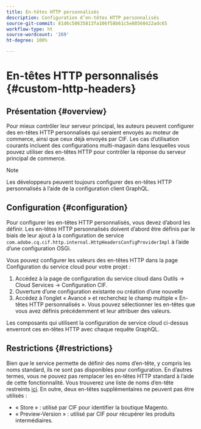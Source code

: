 ```yaml
---
title: En-têtes HTTP personnalisés
description: Configuration d’en-têtes HTTP personnalisés
source-git-commit: 81d6c50635813fa106f58b61c5e88560422adc65
workflow-type: ht
source-wordcount: '269'
ht-degree: 100%

---
```



# En-têtes HTTP personnalisés {#custom-http-headers}

## Présentation {#overview}

Pour mieux contrôler leur serveur principal, les auteurs peuvent configurer des en-têtes HTTP personnalisés qui seraient envoyés au moteur de commerce, ainsi que ceux déjà envoyés par CIF. Les cas d’utilisation courants incluent des configurations multi-magasin dans lesquelles vous pouvez utiliser des en-têtes HTTP pour contrôler la réponse du serveur principal de commerce.

>[!NOTE]
>
>Les développeurs peuvent toujours configurer des en-têtes HTTP personnalisés à l’aide de la configuration client GraphQL.


## Configuration {#configuration}

Pour configurer les en-têtes HTTP personnalisés, vous devez d’abord les définir. Les en-têtes HTTP personnalisés doivent d’abord être définis par le biais de leur ajout à la configuration de service `com.adobe.cq.cif.http.internal.HttpHeadersConfigProviderImpl` à l’aide d’une configuration OSGi.

Vous pouvez configurer les valeurs des en-têtes HTTP dans la page Configuration du service cloud pour votre projet :

1. Accédez à la page de configuration du service cloud dans Outils -> Cloud Services -> Configuration CIF.
1. Ouverture d’une configuration existante ou création d’une nouvelle
1. Accédez à l’onglet « Avancé » et recherchez le champ multiple « En-têtes HTTP personnalisés ». Vous pouvez sélectionner les en-têtes que vous avez définis précédemment et leur attribuer des valeurs.

Les composants qui utilisent la configuration de service cloud ci-dessus enverront ces en-têtes HTTP avec chaque requête GraphQL.

## Restrictions {#restrictions}

Bien que le service permette de définir des noms d’en-tête, y compris les noms standard, ils ne sont pas disponibles pour configuration. En d’autres termes, vous ne pouvez pas remplacer les en-têtes HTTP standard à l’aide de cette fonctionnalité. Vous trouverez une liste de noms d’en-tête restreints [ici](https://developer.mozilla.org/fr-FR/docs/Web/HTTP/Headers). En outre, deux en-têtes supplémentaires ne peuvent pas être utilisés :

* « Store » : utilisé par CIF pour identifier la boutique Magento.
* « Preview-Version » : utilisé par CIF pour récupérer les produits intermédiaires.
